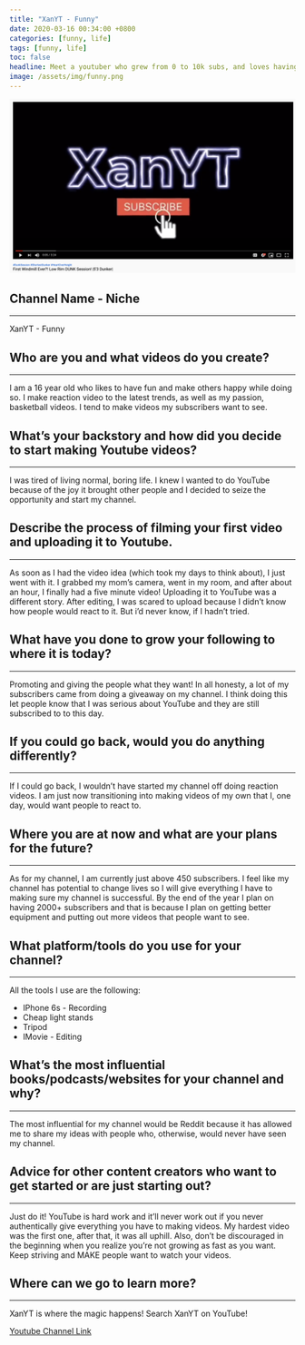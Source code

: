 ```yaml
---
title: "XanYT - Funny"
date: 2020-03-16 00:34:00 +0800
categories: [funny, life]
tags: [funny, life]
toc: false
headline: Meet a youtuber who grew from 0 to 10k subs, and loves having fun and making funny videos for his audience to watch.
image: /assets/img/funny.png
---
```


[![Funny](/assets/img/funny.png)](https://www.youtube.com/watch?v=gMouy3dWi20)

## Channel Name - Niche
_______________________

XanYT - Funny


## Who are you and what videos do you create?
_____________________________________________

I am a 16 year old who likes to have fun and make others happy while doing so. I make reaction video to the latest trends, as well as my passion, basketball videos. I tend to make videos my subscribers want to see.


## What’s your backstory and how did you decide to start making Youtube videos?
_______________________________________________________________________________

I was tired of living normal, boring life. I knew I wanted to do YouTube because of the joy it brought other people and I decided to seize the opportunity and start my channel.


## Describe the process of filming your first video and uploading it to Youtube.
________________________________________________________________________________

As soon as I had the video idea (which took my days to think about), I just went with it. I grabbed my mom’s camera, went in my room, and after about an hour, I finally had a five minute video! Uploading it to YouTube was a different story. After editing, I was scared to upload because I didn’t know how people would react to it. But i’d never know, if I hadn’t tried.



## What have you done to grow your following to where it is today?
__________________________________________________________________

Promoting and giving the people what they want! In all honesty, a lot of my subscribers came from doing a giveaway on my channel. I think doing this let people know that I was serious about YouTube and they are still subscribed to to this day.

## If you could go back, would you do anything differently?
___________________________________________________________

If I could go back, I wouldn’t have started my channel off doing reaction videos. I am just now transitioning into making videos of my own that I, one day, would want people to react to.


## Where you are at now and what are your plans for the future?
_______________________________________________________________

As for my channel, I am currently just above 450 subscribers. I feel like my channel has potential to change lives so I will give everything I have to making sure my channel is successful. By the end of the year I plan on having 2000+ subscribers and that is because I plan on getting better equipment and putting out more videos that people want to see.


## What platform/tools do you use for your channel?
___________________________________________________

All the tools I use are the following:
- IPhone 6s - Recording
- Cheap light stands
- Tripod
- IMovie - Editing



## What’s the most influential books/podcasts/websites for your channel and why?
________________________________________________________________________________

The most influential for my channel would be Reddit because it has allowed me to share my ideas with people who, otherwise, would never have seen my channel.

## Advice for other content creators who want to get started or are just starting out?
______________________________________________________________________________________

Just do it! YouTube is hard work and it’ll never work out if you never authentically give everything you have to making videos. My hardest video was the first one, after that, it was all uphill. Also, don’t be discouraged in the beginning when you realize you’re not growing as fast as you want. Keep striving and MAKE people want to watch your videos.


## Where can we go to learn more?
_________________________________

XanYT is where the magic happens! Search XanYT on YouTube!

[Youtube Channel Link](https://www.youtube.com/channel/UCGYUKRaGNSm5i8Le0sJ-DYQ)
